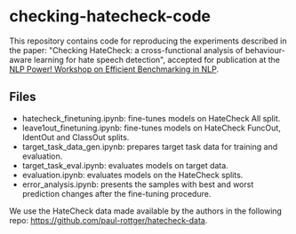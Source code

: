 # checking-hatecheck-code
This repository contains code for reproducing the experiments described in the paper:
"Checking HateCheck: a cross-functional analysis of behaviour-aware learning for hate speech detection",  accepted for publication at the [NLP Power! Workshop on Efficient Benchmarking in NLP](https://nlp-power.github.io/).


## Files
* hatecheck_finetuning.ipynb: fine-tunes models on HateCheck All split.
* leave1out_finetuning.ipynb: fine-tunes models on HateCheck FuncOut, IdentOut and ClassOut splits.
* target_task_data_gen.ipynb: prepares target task data for training and evaluation.
* target_task_eval.ipynb: evaluates models on target data.
* evaluation.ipynb: evaluates models on the HateCheck splits.
* error_analysis.ipynb: presents the samples with best and worst prediction changes after the fine-tuning procedure.

We use the HateCheck data made available by the authors in the following repo: https://github.com/paul-rottger/hatecheck-data.
